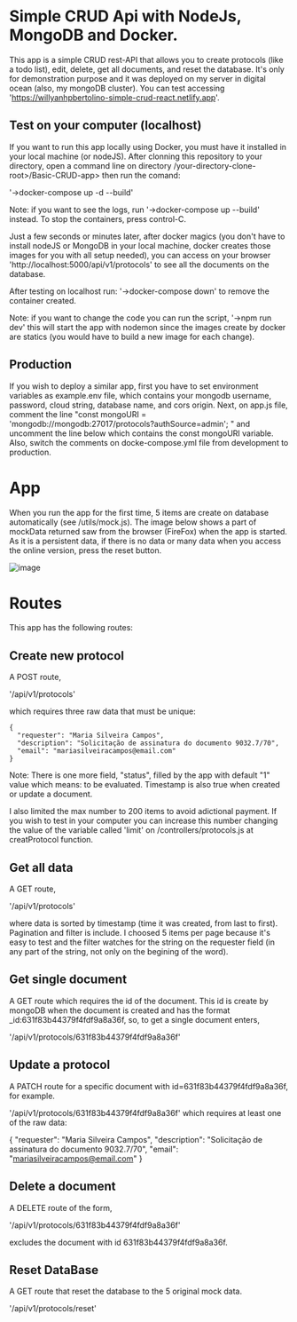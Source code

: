 # Simple CRUD Api with NodeJs, MongoDB and Docker.

This app is a simple CRUD rest-API that allows you to create protocols (like a todo list), edit, delete, get all documents, and reset the database. It's only for demonstration purpose and it was deployed on my server in digital ocean (also, my mongoDB cluster). You can test accessing 'https://willyanhpbertolino-simple-crud-react.netlify.app'.

## Test on your computer (localhost)

If you want to run this app locally using Docker, you must have it installed in your local machine (or nodeJS). After clonning this repository to your directory, open a command line on directory /your-directory-clone-root>/Basic-CRUD-app> then run the comand:

'->docker-compose up -d --build'

Note: if you want to see the logs, run
'->docker-compose up --build'
instead.
To stop the containers, press control-C.

Just a few seconds or minutes later, after docker magics (you don't have to install nodeJS or MongoDB in your local machine, docker creates those images for you with all setup needed), you can access on your browser 'http://localhost:5000/api/v1/protocols' to see all the documents on the database.

After testing on localhost run:
'->docker-compose down'
to remove the container created.

Note: if you want to change the code you can run the script,
'->npm run dev'
this will start the app with nodemon since the images create by docker are statics (you would have to build a new image for each change).

## Production

If you wish to deploy a similar app, first you have to set environment variables as example.env file, which contains your mongodb username, password, cloud string, database name, and cors origin. Next, on app.js file, comment the line "const mongoURI = 'mongodb://mongodb:27017/protocols?authSource=admin'; " and uncomment the line below which contains the const mongoURI variable. Also, switch the comments on docke-compose.yml file from development to production.

# App

When you run the app for the first time, 5 items are create on database automatically (see /utils/mock.js). The image below shows a part of mockData returned saw from the browser (FireFox) when the app is started. As it is a persistent data, if there is no data or many data when you access the online version, press the reset button.

![image](https://user-images.githubusercontent.com/57110420/189744975-ec77a127-1a81-468d-9e4f-0a3bea01832e.png)

# Routes

This app has the following routes:

## Create new protocol

A POST route,

'/api/v1/protocols'

which requires three raw data that must be unique:

```
{
  "requester": "Maria Silveira Campos",
  "description": "Solicitação de assinatura do documento 9032.7/70",
  "email": "mariasilveiracampos@email.com"
}
```

Note: There is one more field, "status", filled by the app with default "1" value which means: to be evaluated. Timestamp is also true when created or update a document.

I also limited the max number to 200 items to avoid adictional payment. If you wish to test in your computer you can increase this number changing the value of the variable called 'limit' on /controllers/protocols.js at creatProtocol function.

## Get all data

A GET route,

'/api/v1/protocols'

where data is sorted by timestamp (time it was created, from last to first).
Pagination and filter is include. I choosed 5 items per page because it's easy to test and the filter watches for the string on the requester field (in any part of the string, not only on the begining of the word).

## Get single document

A GET route which requires the id of the document. This id is create by mongoDB when the document is created and has the format \_id:631f83b44379f4fdf9a8a36f, so, to get a single document enters,

'/api/v1/protocols/631f83b44379f4fdf9a8a36f'

## Update a protocol

A PATCH route for a specific document with id=631f83b44379f4fdf9a8a36f, for example.

'/api/v1/protocols/631f83b44379f4fdf9a8a36f'
which requires at least one of the raw data:

{
"requester": "Maria Silveira Campos",
"description": "Solicitação de assinatura do documento 9032.7/70",
"email": "mariasilveiracampos@email.com"
}

## Delete a document

A DELETE route of the form,

'/api/v1/protocols/631f83b44379f4fdf9a8a36f'

excludes the document with id 631f83b44379f4fdf9a8a36f.

## Reset DataBase

A GET route that reset the database to the 5 original mock data.

'/api/v1/protocols/reset'
